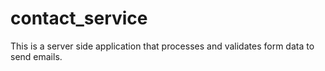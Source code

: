 # contact_service
This is a server side application that processes and validates form data to send emails.
